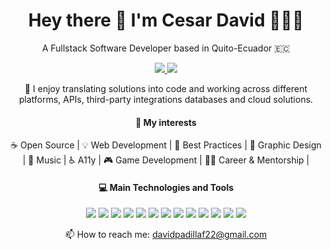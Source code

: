 <h1 align="center">Hey there 👋 I'm Cesar David 👨🏻‍💻</h1>

<p align="center">
A Fullstack Software Developer based in Quito-Ecuador 🇪🇨
</p>

<!-- linkedin and portfolio -->
<p align="center">
    <a href="https://www.linkedin.com/in/david-padilla-84601b170/">
        <img src="https://img.shields.io/badge/LinkedIn-0077B5?style=for-the-badge&logo=linkedin&logoColor=white" />
    </a>
    <a href="https://www.davidpadilla.dev/">
        <img src="https://img.shields.io/badge/Portfolio-255E63?style=for-the-badge&logo=About.me&logoColor=white" />
    </a>
</p>

<p align="center">
🚀 I enjoy translating solutions into code and working across different platforms, APIs, third-party integrations databases and cloud solutions.
</p>

<!-- Interests -->
<h4 align="center">
🔭 My interests
</h4>

<p align="center">
☕ Open Source | 💡 Web Development | 🥇 Best Practices | 🎨 Graphic Design | 🎹 Music | ♿️ A11y | 🎮 Game Development | 👨‍🏫 Career & Mentorship |  
</p>

<!-- Technologies -->
<h4 align="center">
💻 Main Technologies and Tools
</h4>

<p align="center">
    <img src="https://img.shields.io/badge/React-20232A?style=for-the-badge&logo=react&logoColor=61DAFB" />
    <img src="https://img.shields.io/badge/styled--components-DB7093?style=for-the-badge&logo=styled-components&logoColor=white" />
    <img src="https://img.shields.io/badge/Node%20js-339933?style=for-the-badge&logo=nodedotjs&logoColor=white" />
    <img src="https://img.shields.io/badge/Express%20js-000000?style=for-the-badge&logo=express&logoColor=white" />
    <img src="https://img.shields.io/badge/next%20js-000000?style=for-the-badge&logo=nextdotjs&logoColor=white" />
    <img src="https://img.shields.io/badge/.NET-512BD4?style=for-the-badge&logo=dotnet&logoColor=white" />
    <img src="https://img.shields.io/badge/MongoDB-4EA94B?style=for-the-badge&logo=mongodb&logoColor=white" />
    <img src="https://img.shields.io/badge/PostgreSQL-316192?style=for-the-badge&logo=postgresql&logoColor=white" />
    <img src="https://img.shields.io/badge/Django-092E20?style=for-the-badge&logo=django&logoColor=green" />
    <img src="https://img.shields.io/badge/Docker-2CA5E0?style=for-the-badge&logo=docker&logoColor=white" />
    <img src="https://img.shields.io/badge/Terraform-7B42BC?style=for-the-badge&logo=terraform&logoColor=white" />
    <img src="https://img.shields.io/badge/Amazon_AWS-FF9900?style=for-the-badge&logo=amazonaws&logoColor=white" />
    <img src="https://img.shields.io/badge/Cypress-17202C?style=for-the-badge&logo=cypress&logoColor=white" />
</p>


<p align="center">
    📫 How to reach me: 
    <a href="mailto:davidpadillaf22@gmail.com">davidpadillaf22@gmail.com</a>
</p>